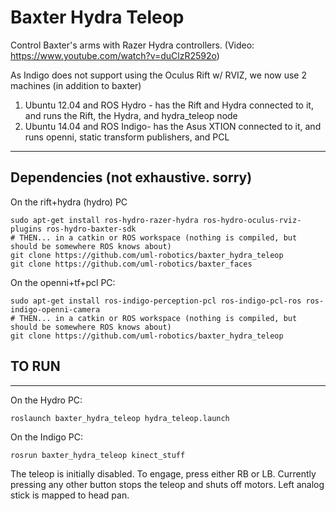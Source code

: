 # Baxter Hydra Teleop

Control Baxter's arms with Razer Hydra controllers. (Video: https://www.youtube.com/watch?v=duClzR2592o)

As Indigo does not support using the Oculus Rift w/ RVIZ, we now use 2 machines (in addition to baxter)

1. Ubuntu 12.04 and ROS Hydro - has the Rift and Hydra connected to it, and runs the Rift, the Hydra, and hydra_teleop node
2. Ubuntu 14.04 and ROS Indigo- has the Asus XTION connected to it, and runs openni, static transform publishers, and PCL

---

## Dependencies (not exhaustive. sorry)

On the rift+hydra (hydro) PC
```
sudo apt-get install ros-hydro-razer-hydra ros-hydro-oculus-rviz-plugins ros-hydro-baxter-sdk
# THEN... in a catkin or ROS workspace (nothing is compiled, but should be somewhere ROS knows about)
git clone https://github.com/uml-robotics/baxter_hydra_teleop
git clone https://github.com/uml-robotics/baxter_faces
```

On the openni+tf+pcl PC:
```
sudo apt-get install ros-indigo-perception-pcl ros-indigo-pcl-ros ros-indigo-openni-camera
# THEN... in a catkin or ROS workspace (nothing is compiled, but should be somewhere ROS knows about)
git clone https://github.com/uml-robotics/baxter_hydra_teleop
```

## TO RUN

---

On the Hydro PC:
```
roslaunch baxter_hydra_teleop hydra_teleop.launch
```

On the Indigo PC:
```
rosrun baxter_hydra_teleop kinect_stuff
```

The teleop is initially disabled. To engage, press either RB or LB.
Currently pressing any other button stops the teleop and shuts off motors. Left analog stick is mapped to head pan.

